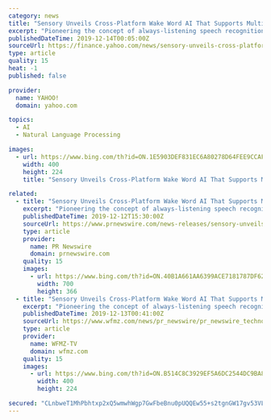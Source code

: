 ```yaml
---
category: news
title: "Sensory Unveils Cross-Platform Wake Word AI That Supports Multiple Voice Assistants While Maintaining Ideal Performance"
excerpt: "Pioneering the concept of always-listening speech recognition more than a decade ago, Sensory's flexible wake word, small to large vocabulary speech recognition, and natural language understanding technologies are fueling today's voice revolution. Additionally, its biometric recognition technologies are making everything from unlocking a device ..."
publishedDateTime: 2019-12-14T00:05:00Z
sourceUrl: https://finance.yahoo.com/news/sensory-unveils-cross-platform-wake-163000593.html
type: article
quality: 15
heat: -1
published: false

provider:
  name: YAHOO!
  domain: yahoo.com

topics:
  - AI
  - Natural Language Processing

images:
  - url: https://www.bing.com/th?id=ON.1E5903DEF831EC6A80278D64FEE9CCAF
    width: 400
    height: 224
    title: "Sensory Unveils Cross-Platform Wake Word AI That Supports Multiple Voice Assistants While Maintaining Ideal Performance"

related:
  - title: "Sensory Unveils Cross-Platform Wake Word AI That Supports Multiple Voice Assistants While Maintaining Ideal Performance"
    excerpt: "Pioneering the concept of always-listening speech recognition more than a decade ago, Sensory's flexible wake word, small to large vocabulary speech recognition, and natural language understanding technologies are fueling today's voice revolution. Additionally, its biometric recognition technologies are making everything from unlocking a device ..."
    publishedDateTime: 2019-12-12T15:30:00Z
    sourceUrl: https://www.prnewswire.com/news-releases/sensory-unveils-cross-platform-wake-word-ai-that-supports-multiple-voice-assistants-while-maintaining-ideal-performance-300973971.html
    type: article
    provider:
      name: PR Newswire
      domain: prnewswire.com
    quality: 15
    images:
      - url: https://www.bing.com/th?id=ON.40B1A661AA6399ACE7181787DF620388
        width: 700
        height: 366
  - title: "Sensory Unveils Cross-Platform Wake Word AI That Supports Multiple Voice Assistants While Maintaining Ideal Performance"
    excerpt: "Pioneering the concept of always-listening speech recognition more than a decade ago, Sensory's flexible wake word, small to large vocabulary speech recognition, and natural language understanding technologies are fueling today's voice revolution. Additionally, its biometric recognition technologies are making everything from unlocking a device ..."
    publishedDateTime: 2019-12-13T00:41:00Z
    sourceUrl: https://www.wfmz.com/news/pr_newswire/pr_newswire_technology/sensory-unveils-cross-platform-wake-word-ai-that-supports-multiple/article_f768e380-a6a3-5463-8cab-c495de72e851.html
    type: article
    provider:
      name: WFMZ-TV
      domain: wfmz.com
    quality: 15
    images:
      - url: https://www.bing.com/th?id=ON.B514C8C3929EF5A6DC2544DC9BA83307
        width: 400
        height: 224

secured: "CLnbweT1MhPbhtxp2xQ5wmwhWgp7GwFbeBnu0pUQQEw55+s2tgnGW17gv53VLkcgNN1Jcow4lc56dIrZTEkU/uqOwN9Bv78WSrZF+DEviol4KMoTyiczzuqlWuDd1ArGhd9ZmqUO0IEhB3ZoP1GZKDkJGDyQJhpuPo23e6mSykfkZqaOjD9BGgPxpzzbgf5RjY6yCVYKKIlqY4Nr4QrSlsiVy/u0X4mwsSZ1R+nfEMrcvu3WADZ1I1X3IFEm9t11Lv1Wlz8j0RdyuERs8PDCjg==;sxzEuViW7ZVxVsy+u/jC6A=="
---
```


